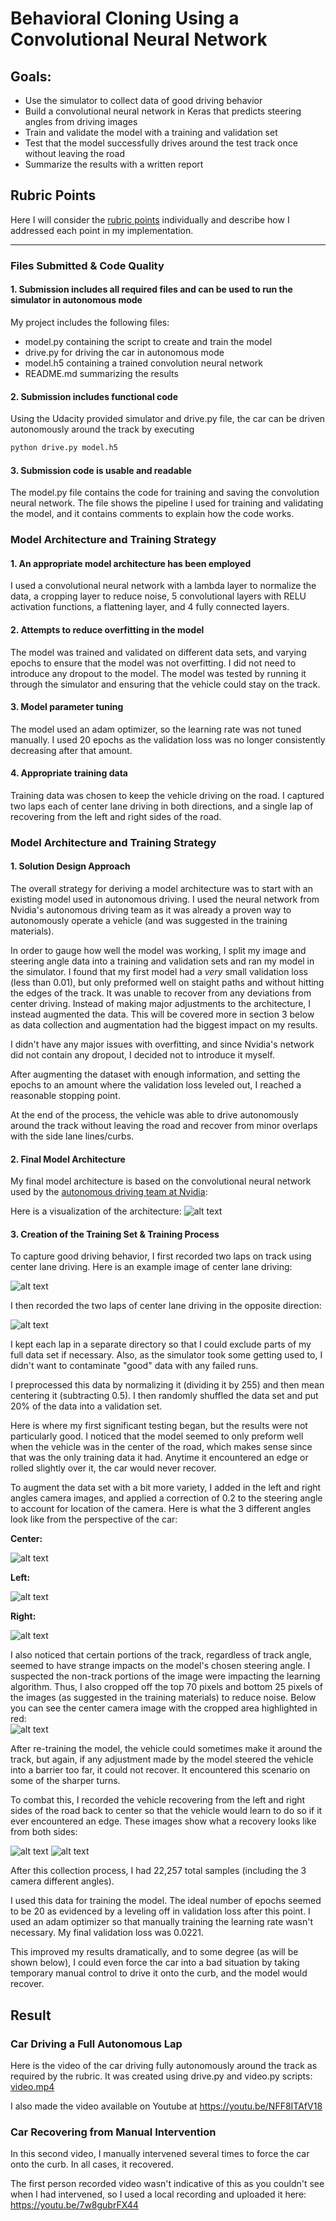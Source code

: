 # **Behavioral Cloning Using a Convolutional Neural Network** 

## Goals: 
* Use the simulator to collect data of good driving behavior
* Build a convolutional neural network in Keras that predicts steering angles from driving images
* Train and validate the model with a training and validation set
* Test that the model successfully drives around the test track once without leaving the road
* Summarize the results with a written report

[//]: # (Image References)

[image1]: ./examples/cnn-architecture-624x890.png "Model Visualization"
[image2]: ./examples/Centerdriving.png "Center Driving"
[image3]: ./examples/Centerdriving_reversed.png "Center Driving Reversed"
[image4]: ./examples/LeftRecovery.png "Left Recovery"
[image5]: ./examples/RightRecovery.png "Right Recovery"
[image6]: ./examples/center_2018_08_21_15_37_30_274.jpg "Center Cam"
[image7]: ./examples/left_2018_08_21_15_37_30_274.jpg "Left Cam"
[image8]: ./examples/right_2018_08_21_15_37_30_274.jpg "Right Cam"
[image9]: ./examples/center_cropped.jpg "Cropped Cam"

## Rubric Points
Here I will consider the [rubric points](https://review.udacity.com/#!/rubrics/432/view) individually and describe how I addressed each point in my implementation.  

---
### Files Submitted & Code Quality

#### 1. Submission includes all required files and can be used to run the simulator in autonomous mode

My project includes the following files:
* model.py containing the script to create and train the model
* drive.py for driving the car in autonomous mode
* model.h5 containing a trained convolution neural network 
* README.md summarizing the results

#### 2. Submission includes functional code
Using the Udacity provided simulator and drive.py file, the car can be driven autonomously around the track by executing 
```sh
python drive.py model.h5
```

#### 3. Submission code is usable and readable

The model.py file contains the code for training and saving the convolution neural network. The file shows the pipeline I used for training and validating the model, and it contains comments to explain how the code works.

### Model Architecture and Training Strategy

#### 1. An appropriate model architecture has been employed

I used a convolutional neural network with a lambda layer to normalize the data, a cropping layer to reduce noise, 5 convolutional layers with RELU activation functions, a flattening layer, and 4 fully connected layers.

#### 2. Attempts to reduce overfitting in the model

The model was trained and validated on different data sets, and varying epochs to ensure that the model was not overfitting.  I did not need to introduce any dropout to the model. The model was tested by running it through the simulator and ensuring that the vehicle could stay on the track.

#### 3. Model parameter tuning

The model used an adam optimizer, so the learning rate was not tuned manually.  I used 20 epochs as the validation loss was no longer consistently decreasing after that amount.

#### 4. Appropriate training data

Training data was chosen to keep the vehicle driving on the road. I captured two laps each of center lane driving in both directions, and a single lap of recovering from the left and right sides of the road. 

### Model Architecture and Training Strategy

#### 1. Solution Design Approach

The overall strategy for deriving a model architecture was to start with an existing model used in autonomous driving. I used the neural network from Nvidia's autonomous driving team as it was already a proven way to autonomously operate a vehicle (and was suggested in the training materials).

In order to gauge how well the model was working, I split my image and steering angle data into a training and validation sets and ran my model in the simulator.  I found that my first model had a _very_ small validation loss (less than 0.01), but only preformed well on staight paths and without hitting the edges of the track.  It was unable to recover from any deviations from center driving.  Instead of making major adjustments to the architecture, I instead augmented the data.  This will be covered more in section 3 below as data collection and augmentation had the biggest impact on my results.     

I didn't have any major issues with overfitting, and since Nvidia's network did not contain any dropout, I decided not to introduce it myself. 

After augmenting the dataset with enough information, and setting the epochs to an amount where the validation loss leveled out, I reached a reasonable stopping point.  

At the end of the process, the vehicle was able to drive autonomously around the track without leaving the road and recover from minor overlaps with the side lane lines/curbs.

#### 2. Final Model Architecture

My final model architecture is based on the convolutional neural network used by the [autonomous driving team at Nvidia](https://devblogs.nvidia.com/deep-learning-self-driving-cars/):

Here is a visualization of the architecture:
![alt text][image1]

#### 3. Creation of the Training Set & Training Process

To capture good driving behavior, I first recorded two laps on track using center lane driving. Here is an example image of center lane driving:

![alt text][image2]

I then recorded the two laps of center lane driving in the opposite direction:

![alt text][image3]

I kept each lap in a separate directory so that I could exclude parts of my full data set if necessary.  Also, as the simulator took some getting used to, I didn't want to contaminate "good" data with any failed runs.

I preprocessed this data by normalizing it (dividing it by 255) and then mean centering it (subtracting 0.5). I then randomly shuffled the data set and put 20% of the data into a validation set.  

Here is where my first significant testing began, but the results were not particularly good.  I noticed that the model seemed to only preform well when the vehicle was in the center of the road, which makes sense since that was the only training data it had.  Anytime it encountered an edge or rolled slightly over it, the car would never recover. 

To augment the data set with a bit more variety, I added in the left and right angles camera images, and applied a correction of 0.2 to the steering angle to account for location of the camera.  Here is what the 3 different angles look like from the perspective of the car:

**Center:**

![alt text][image6]

**Left:**

![alt text][image7]

**Right:**

![alt text][image8]

I also noticed that certain portions of the track, regardless of track angle, seemed to have strange impacts on the model's chosen steering angle.  I suspected the non-track portions of the image were impacting the learning algorithm. Thus, I also cropped off the top 70 pixels and bottom 25 pixels of the images (as suggested in the training materials) to reduce noise.  Below you can see the center camera image with the cropped area highlighted in red:  
![alt text][image9]

After re-training the model, the vehicle could sometimes make it around the track, but again, if any adjustment made by the model steered the vehicle into a barrier too far, it could not recover.  It encountered this scenario on some of the sharper turns.  

To combat this, I recorded the vehicle recovering from the left and right sides of the road back to center so that the vehicle would learn to do so if it ever encountered an edge.  These images show what a recovery looks like from both sides:

![alt text][image4]
![alt text][image5]

After this collection process, I had 22,257 total samples (including the 3 camera different angles). 

I used this data for training the model. The ideal number of epochs seemed to be 20 as evidenced by a leveling off in validation loss after this point.  I used an adam optimizer so that manually training the learning rate wasn't necessary.  My final validation loss was 0.0221.

This improved my results dramatically, and to some degree (as will be shown below), I could even force the car into a bad situation by taking temporary manual control to drive it onto the curb, and the model would recover. 

## Result

### Car Driving a Full Autonomous Lap
Here is the video of the car driving fully autonomously around the track as required by the rubric.  It was created using drive.py and video.py scripts: [video.mp4](video.mp4)

I also made the video available on Youtube at https://youtu.be/NFF8ITAfV18

### Car Recovering from Manual Intervention
In this second video, I manually intervened several times to force the car onto the curb.  In all cases, it recovered. 

The first person recorded video wasn't indicative of this as you couldn't see when I had intervened, so I used a local recording and uploaded it here: https://youtu.be/7w8gubrFX44
